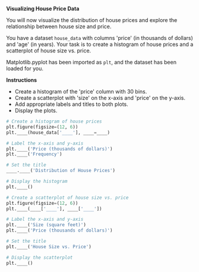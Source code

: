 **Visualizing House Price Data**

You will now visualize the distribution of house prices and explore the relationship between house size and price.

You have a dataset `house_data` with columns 'price' (in thousands of dollars) and 'age' (in years). Your task is to create a histogram of house prices and a scatterplot of house size vs. price.

Matplotlib.pyplot has been imported as `plt`, and the dataset has been loaded for you.

**Instructions**
* Create a histogram of the 'price' column with 30 bins.
* Create a scatterplot with 'size' on the x-axis and 'price' on the y-axis.
* Add appropriate labels and titles to both plots.
* Display the plots.

```python
# Create a histogram of house prices
plt.figure(figsize=(12, 6))
plt.____(house_data['____'], ____=____)

# Label the x-axis and y-axis
plt.____('Price (thousands of dollars)') 
plt.____('Frequency')

# Set the title
____.____('Distribution of House Prices')

# Display the histogram
plt.____()

# Create a scatterplot of house size vs. price
plt.figure(figsize=(12, 6))
plt.____(____['____'], ____['____'])

# Label the x-axis and y-axis
plt.____('Size (square feet)')
plt.____('Price (thousands of dollars)')

# Set the title
plt.____('House Size vs. Price')

# Display the scatterplot
plt.____()
```
